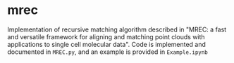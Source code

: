 # mrec
Implementation of recursive matching algorithm described in "MREC: a fast and versatile framework for aligning and matching point clouds with applications to single cell molecular data". Code is implemented and documented in `MREC.py`, and an example is provided in `Example.ipynb`
